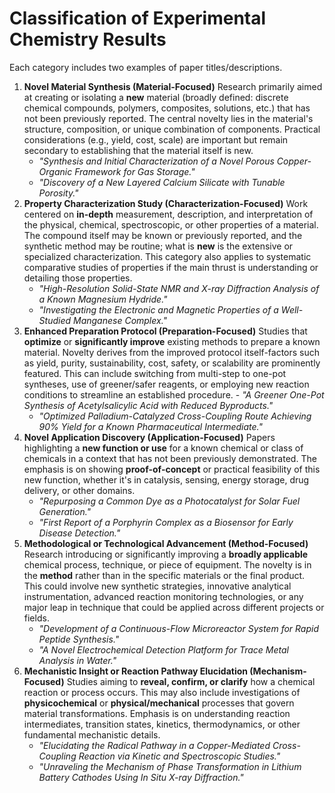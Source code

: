 # **Classification of Experimental Chemistry Results**

Each category includes two examples of paper titles/descriptions.

1. **Novel Material Synthesis (Material-Focused)**
    Research primarily aimed at creating or isolating a **new** material (broadly defined: discrete chemical compounds, polymers, composites, solutions, etc.) that has not been previously reported. The central novelty lies in the material's structure, composition, or unique combination of components. Practical considerations (e.g., yield, cost, scale) are important but remain secondary to establishing that the material itself is new.
    - *"Synthesis and Initial Characterization of a Novel Porous Copper-Organic Framework for Gas Storage."*  
    - *"Discovery of a New Layered Calcium Silicate with Tunable Porosity."*  
2. **Property Characterization Study (Characterization-Focused)**
    Work centered on **in-depth** measurement, description, and interpretation of the physical, chemical, spectroscopic, or other properties of a material. The compound itself may be known or previously reported, and the synthetic method may be routine; what is **new** is the extensive or specialized characterization. This category also applies to systematic comparative studies of properties if the main thrust is understanding or detailing those properties.
    - *"High-Resolution Solid-State NMR and X-ray Diffraction Analysis of a Known Magnesium Hydride."*  
    - *"Investigating the Electronic and Magnetic Properties of a Well-Studied Manganese Complex."*  
3. **Enhanced Preparation Protocol (Preparation-Focused)**
    Studies that **optimize** or **significantly improve** existing methods to prepare a known material. Novelty derives from the improved protocol itself-factors such as yield, purity, sustainability, cost, safety, or scalability are prominently featured. This can include switching from multi-step to one-pot syntheses, use of greener/safer reagents, or employing new reaction conditions to streamline an established procedure.
       - *"A Greener One-Pot Synthesis of Acetylsalicylic Acid with Reduced Byproducts."*  
    - *"Optimized Palladium-Catalyzed Cross-Coupling Route Achieving 90% Yield for a Known Pharmaceutical Intermediate."*  
4. **Novel Application Discovery (Application-Focused)**
    Papers highlighting a **new function or use** for a known chemical or class of chemicals in a context that has not been previously demonstrated. The emphasis is on showing **proof-of-concept** or practical feasibility of this new function, whether it's in catalysis, sensing, energy storage, drug delivery, or other domains.
    - *"Repurposing a Common Dye as a Photocatalyst for Solar Fuel Generation."*  
    - *"First Report of a Porphyrin Complex as a Biosensor for Early Disease Detection."*  
5. **Methodological or Technological Advancement (Method-Focused)**
    Research introducing or significantly improving a **broadly applicable** chemical process, technique, or piece of equipment. The novelty is in the **method** rather than in the specific materials or the final product. This could involve new synthetic strategies, innovative analytical instrumentation, advanced reaction monitoring technologies, or any major leap in technique that could be applied across different projects or fields.
    - *"Development of a Continuous-Flow Microreactor System for Rapid Peptide Synthesis."*  
    - *"A Novel Electrochemical Detection Platform for Trace Metal Analysis in Water."*  
6. **Mechanistic Insight or Reaction Pathway Elucidation (Mechanism-Focused)**
    Studies aiming to **reveal, confirm, or clarify** how a chemical reaction or process occurs. This may also include investigations of **physicochemical** or **physical/mechanical** processes that govern material transformations. Emphasis is on understanding reaction intermediates, transition states, kinetics, thermodynamics, or other fundamental mechanistic details.
    - *"Elucidating the Radical Pathway in a Copper-Mediated Cross-Coupling Reaction via Kinetic and Spectroscopic Studies."*  
    - *"Unraveling the Mechanism of Phase Transformation in Lithium Battery Cathodes Using In Situ X-ray Diffraction."*  
